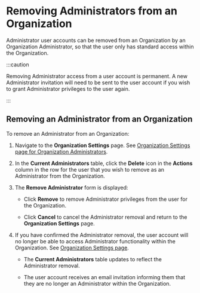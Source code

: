 # Removing Administrators from an Organization

<head>
  <meta name="guidename" content="Flow"/>
  <meta name="context" content="GUID-30c052ed-ad1f-473c-a444-a8109f443829"/>
</head>


Administrator user accounts can be removed from an Organization by an Organization Administrator, so that the user only has standard access within the Organization.

:::caution

Removing Administrator access from a user account is permanent. A new Administrator invitation will need to be sent to the user account if you wish to grant Administrator privileges to the user again.

:::

## Removing an Administrator from an Organization

To remove an Administrator from an Organization:

1.  Navigate to the **Organization Settings** page. See [Organization Settings page for Organization Administrators](flo-Organizations_Page_Administrators_8c6caca0-abab-41b2-8469-3f07ecd02ec6.md).
2.  In the **Current Administrators** table, click the **Delete** icon in the **Actions** column in the row for the user that you wish to remove as an Administrator from the Organization.
3.  The **Remove Administrator** form is displayed:
    -   Click **Remove** to remove Administrator privileges from the user for the Organization.

    -   Click **Cancel** to cancel the Administrator removal and return to the **Organization Settings** page.

4.  If you have confirmed the Administrator removal, the user account will no longer be able to access Administrator functionality within the Organization. See [Organization Settings page](flo-Organizations_Page_5d231fef-6306-42be-83b1-606ea13293df.md).
    -   The **Current Administrators** table updates to reflect the Administrator removal.

    -   The user account receives an email invitation informing them that they are no longer an Administrator within the Organization.